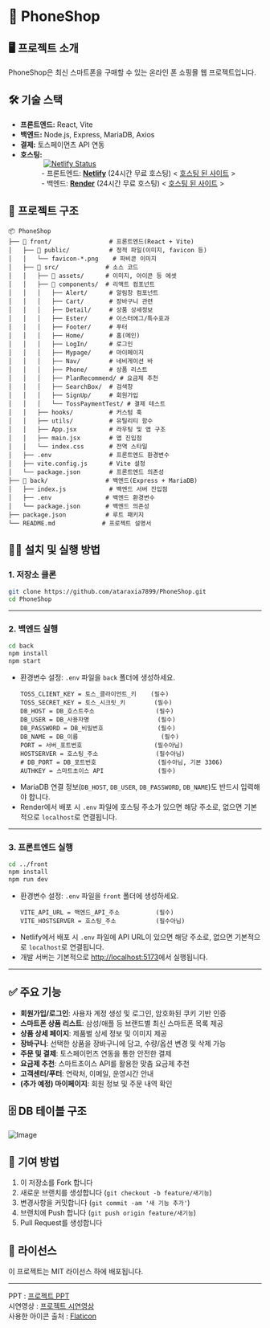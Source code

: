 # 📱 PhoneShop

## 🖥️ 프로젝트 소개

PhoneShop은 최신 스마트폰을 구매할 수 있는 온라인 폰 쇼핑몰 웹 프로젝트입니다.

## 🛠️ 기술 스택

- **프론트엔드:** React, Vite
- **백엔드:** Node.js, Express, MariaDB, Axios
- **결제:** 토스페이먼츠 API 연동
- **호스팅:**
  <br>     [![Netlify Status](https://api.netlify.com/api/v1/badges/ba8dbc9d-ed12-49e1-9697-64653c51a803/deploy-status)](https://app.netlify.com/projects/phoneshop123/deploys)
  <br>
     - 프론트엔드: [**Netlify**](https://www.netlify.com) (24시간 무료 호스팅) < [호스팅 된 사이트](https://phoneshop123.netlify.app/) >
  <br>
     - 백엔드: [**Render**](https://render.com) (24시간 무료 호스팅) < [호스팅 된 사이트](https://phoneshop-bsh6.onrender.com) >

## 📂 프로젝트 구조

```
📦 PhoneShop
├── 📁 front/                # 프론트엔드(React + Vite)
│   ├── 📁 public/           # 정적 파일(이미지, favicon 등)
│   │   └── favicon-*.png    # 파비콘 이미지
│   ├── 📁 src/             # 소스 코드
│   │   ├── 📁 assets/      # 이미지, 아이콘 등 에셋
│   │   ├── 📁 components/  # 리액트 컴포넌트
│   │   │   ├── Alert/      # 알림창 컴포넌트
│   │   │   ├── Cart/       # 장바구니 관련
│   │   │   ├── Detail/     # 상품 상세정보
│   │   │   ├── Ester/      # 이스터에그/특수효과
│   │   │   ├── Footer/     # 푸터
│   │   │   ├── Home/       # 홈(메인)
│   │   │   ├── LogIn/      # 로그인
│   │   │   ├── Mypage/     # 마이페이지
│   │   │   ├── Nav/        # 네비게이션 바
│   │   │   ├── Phone/      # 상품 리스트
│   │   │   ├── PlanRecommend/ # 요금제 추천
│   │   │   ├── SearchBox/  # 검색창
│   │   │   ├── SignUp/     # 회원가입
│   │   │   └── TossPaymentTest/ # 결제 테스트
│   │   ├── hooks/          # 커스텀 훅
│   │   ├── utils/          # 유틸리티 함수
│   │   ├── App.jsx         # 라우팅 및 앱 구조
│   │   ├── main.jsx        # 앱 진입점
│   │   └── index.css       # 전역 스타일
│   ├── .env                # 프론트엔드 환경변수
│   ├── vite.config.js      # Vite 설정
│   └── package.json        # 프론트엔드 의존성
├── 📁 back/                # 백엔드(Express + MariaDB)
│   ├── index.js            # 백엔드 서버 진입점
│   ├── .env               # 백엔드 환경변수
│   └── package.json       # 백엔드 의존성
├── package.json           # 루트 패키지
└── README.md             # 프로젝트 설명서
```

## 🏃‍♂️ 설치 및 실행 방법

### 1. 저장소 클론

```bash
git clone https://github.com/ataraxia7899/PhoneShop.git
cd PhoneShop
```

---

### 2. 백엔드 실행

```bash
cd back
npm install
npm start
```

- 환경변수 설정: `.env` 파일을 `back` 폴더에 생성하세요.
  ```
  TOSS_CLIENT_KEY = 토스_클라이언트_키    (필수)
  TOSS_SECRET_KEY = 토스_시크릿_키        (필수)
  DB_HOST = DB_호스트주소                 (필수)
  DB_USER = DB_사용자명                   (필수)
  DB_PASSWORD = DB_비밀번호               (필수)
  DB_NAME = DB_이름                       (필수)
  PORT = 서버_포트번호                    (필수아님)
  HOSTSERVER = 호스팅_주소                (필수아님)
  # DB_PORT = DB_포트번호                 (필수아님, 기본 3306)
  AUTHKEY = 스마트초이스 API               (필수)
  ```
- MariaDB 연결 정보(`DB_HOST`, `DB_USER`, `DB_PASSWORD`, `DB_NAME`)도 반드시 입력해야 합니다.
- Render에서 배포 시 `.env` 파일에 호스팅 주소가 있으면 해당 주소로, 없으면 기본적으로 `localhost`로 연결됩니다.

---

### 3. 프론트엔드 실행

```bash
cd ../front
npm install
npm run dev
```

- 환경변수 설정: `.env` 파일을 `front` 폴더에 생성하세요.
  ```
  VITE_API_URL = 백엔드_API_주소          (필수)
  VITE_HOSTSERVER = 호스팅_주소           (필수아님)
  ```
- Netlify에서 배포 시 `.env` 파일에 API URL이 있으면 해당 주소로, 없으면 기본적으로 `localhost`로 연결됩니다.
- 개발 서버는 기본적으로 [http://localhost:5173](http://localhost:5173)에서 실행됩니다.

---

## ✅ 주요 기능

- **회원가입/로그인**: 사용자 계정 생성 및 로그인, 암호화된 쿠키 기반 인증
- **스마트폰 상품 리스트**: 삼성/애플 등 브랜드별 최신 스마트폰 목록 제공
- **상품 상세 페이지**: 제품별 상세 정보 및 이미지 제공
- **장바구니**: 선택한 상품을 장바구니에 담고, 수량/옵션 변경 및 삭제 가능
- **주문 및 결제**: 토스페이먼츠 연동을 통한 안전한 결제
- **요금제 추천**: 스마트초이스 API를 활용한 맞춤 요금제 추천
- **고객센터/푸터**: 연락처, 이메일, 운영시간 안내
- **(추가 예정) 마이페이지**: 회원 정보 및 주문 내역 확인

## 🗄️ DB 테이블 구조

![Image](https://github.com/user-attachments/assets/9d7ecae8-730d-4640-8935-5d1f36bfa2a7)

## 🤝 기여 방법

1. 이 저장소를 Fork 합니다
2. 새로운 브랜치를 생성합니다 (`git checkout -b feature/새기능`)
3. 변경사항을 커밋합니다 (`git commit -am '새 기능 추가'`)
4. 브랜치에 Push 합니다 (`git push origin feature/새기능`)
5. Pull Request를 생성합니다

## 📝 라이선스

이 프로젝트는 MIT 라이선스 하에 배포됩니다.

<hr>
PPT : <a href="https://docs.google.com/presentation/d/1x_Yb1qNNx6_fBLoRVNPVwvn6m2_AUmrq/edit?usp=sharing" target="_blank">프로젝트 PPT</a>
<br>
시연영상 : <a href="https://youtu.be/QI05J3-H4-w" target="_blank">프로젝트 시연영상</a>
<br>
사용한 아이콘 출처 : <a href="https://www.flaticon.com/" target="_blank">Flaticon</a>
